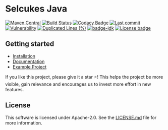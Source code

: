 # Selcukes Java

[![Maven Central](https://img.shields.io/maven-central/v/io.github.selcukes/selcukes-bom.svg?label=Maven%20Central)](https://central.sonatype.com/artifact/io.github.selcukes/selcukes-java)
[![Build Status](https://github.com/selcukes/selcukes-java/workflows/Selcukes%20CI/badge.svg)](https://github.com/selcukes/selcukes-java/actions)
[![Codacy Badge](https://app.codacy.com/project/badge/Grade/199789a93bbb4ba98d69f5ca97810e91)](https://www.codacy.com/gh/selcukes/selcukes-java/dashboard?utm_source=github.com&amp;utm_medium=referral&amp;utm_content=selcukes/selcukes-java&amp;utm_campaign=Badge_Grade)
[![Last commit](https://img.shields.io/github/last-commit/selcukes/selcukes-java.svg)]()
[![Vulnerability](https://sonarcloud.io/api/project_badges/measure?project=selcukes_selcukes-java&metric=vulnerabilities)](https://sonarcloud.io/dashboard?id=selcukes_selcukes-java)
[![Duplicated Lines (%)](https://sonarcloud.io/api/project_badges/measure?project=selcukes_selcukes-java&metric=duplicated_lines_density)](https://sonarcloud.io/dashboard?id=selcukes_selcukes-java)
[![badge-jdk](https://img.shields.io/badge/jdk-17-green.svg)](http://www.oracle.com/technetwork/java/javase/downloads/index.html)
[![License badge](https://img.shields.io/badge/license-Apache%202.0-blue.svg?label=License)](http://www.apache.org/licenses/LICENSE-2.0)

## Getting started

- [Installation](https://selcukes.github.io/docs)
- [Documentation](https://selcukes.github.io/docs)
- [Example Project](https://github.com/selcukes/selcukes-java-skeleton)

If you like this project, please give it a star ⭐! This helps the project be more visible, gain relevance and encourages
us to invest more effort in new features.

## License

This software is licensed under Apache-2.0. See
the [LICENSE.md](https://github.com/selcukes/selcukes-java/blob/master/LICENSE) file for more information.

